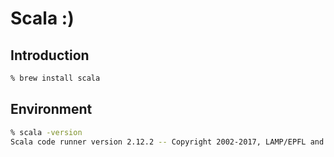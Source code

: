 # Scala :)

## Introduction

```zsh
% brew install scala
```

## Environment

```zsh
% scala -version
Scala code runner version 2.12.2 -- Copyright 2002-2017, LAMP/EPFL and Lightbend, Inc.
```